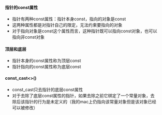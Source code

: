 #### 指针的const属性
  - 指针有两种const属性：指针本身const，指向的对象是const
  - 这两种属性都是对指针自己的限定，无法约束要指向的对象
  - 对于指向对象是const这个属性而言，这种指针既可以指向const对象，也可以指向非const对象

#### 顶层和底层
  - 指针本身的const属性称为顶层const
  - 指针指向的const属性称为底层const

#### const_cast<>()
  - const_cast只去指针的底层const属性
  - 对于去除了底层const属性的指针，如果去除之前它绑定了一个常量对象，去除后该指针的行为是未定义的（我的mac上仍指向该常量对象但是该对象已经可以被修改）











